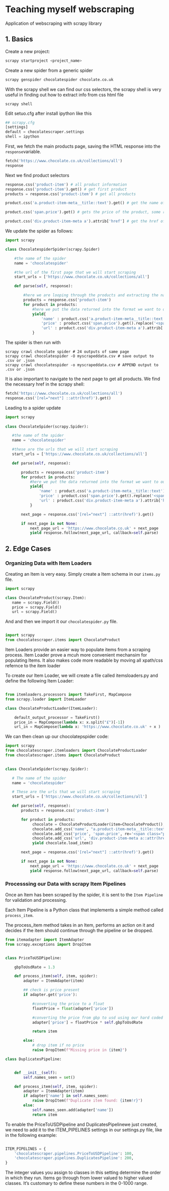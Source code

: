 # Teaching myself webscraping
Application of webscraping with scrapy library

## 1. Basics

Create a new project:

```python
scrapy startproject <project_name>
```

Create a new spider from a generic spider

```python
scrapy genspider chocolatespider chocolate.co.uk
```

With the scrapy shell we can find our css selectors, the scrapy shell is very useful in finding out how to extract info from css html file

```shell
scrapy shell
```

Edit setuo.cfg after install ipython like this

```python
## scrapy.cfg
[settings]
default = chocolatescraper.settings
shell = ipython
```

First, we fetch the main products page, saving the HTML response into the `response`variable.

```python
fetch('https://www.chocolate.co.uk/collections/all')
response
```

Next we find product selectors

```python
response.css('product-item') # all product information
response.css('product-item').get() # get first product
products = response.css('product-item') # get all products

product.css('a.product-item-meta__title::text').get() # get the name of product

product.css('span.price').get() # gets the price of the product, some replacement needs to be done on top

product.css('div.product-item-meta a').attrib['href'] # get the href of the product
```

We update the spider as follows:

```python
import scrapy 

class ChocolatespiderSpider(scrapy.Spider)

    #the name of the spider
    name = 'chocolatespider'

    #the url of the first page that we will start scraping
    start_urls = ['https://www.chocolate.co.uk/collections/all']

    def parse(self, response):

        #here we are looping through the products and extracting the name, price & url
        products = response.css('product-item')
        for product in products:
            #here we put the data returned into the format we want to output for our csv or json file
            yield{
                'name' : product.css('a.product-item-meta__title::text').get(),
                'price' : product.css('span.price').get().replace('<span class="price">\n              <span class="visually-hidden">Sale price</span>','').replace('</span>',''),
                'url' : product.css('div.product-item-meta a').attrib['href'],
            }
```

The spider is then run with

```shell
scrapy crawl chocolate spider # 24 outputs of same page
scrapy crawl chocolatespider -O myscrapeddata.csv # save output to .csv or .json
scrapy crawl chocolatespider -o myscrapeddata.csv # APPEND output to .csv or .json
```

It is also important to navigate to the next page to get all products. We find the necessary href in the scrapy shell:

```python
fetch('https://www.chocolate.co.uk/collections/all')
response.css('[rel="next"] ::attr(href)').get()
```

Leading to a spider update

```python
import scrapy
 
class ChocolateSpider(scrapy.Spider):

   #the name of the spider
   name = 'chocolatespider'

   #these are the urls that we will start scraping
   start_urls = ['https://www.chocolate.co.uk/collections/all']

   def parse(self, response):

       products = response.css('product-item')
       for product in products:
           #here we put the data returned into the format we want to output for our csv or json file
           yield{
               'name' : product.css('a.product-item-meta__title::text').get(),
               'price' : product.css('span.price').get().replace('<span class="price">\n              <span class="visually-hidden">Sale price</span>','').replace('</span>',''),
               'url' : product.css('div.product-item-meta a').attrib['href'],
           }

       next_page = response.css('[rel="next"] ::attr(href)').get()

       if next_page is not None:
           next_page_url = 'https://www.chocolate.co.uk' + next_page
           yield response.follow(next_page_url, callback=self.parse)
```

## 2. Edge Cases

### Organizing Data with Item Loaders

Creating an Item is very easy. Simply create a Item schema in our `items.py` file.

```python
import scrapy

class ChocolateProduct(scrapy.Item):
   name = scrapy.Field()
   price = scrapy.Field()
   url = scrapy.Field()
```

And and then we import it our `chocolatespider.py` file.

```python

import scrapy
from chocolatescraper.items import ChocolateProduct 
```

Item Loaders provide an easier way to populate items from a scraping process. Item Loader prove a mcuh more convenient mechansim for populating Items. It also makes code more readable by moving all xpath/css refernce to the item loader

To create our Item Loader, we will create a file called itemsloaders.py and define the following Item Loader:

```python

from itemloaders.processors import TakeFirst, MapCompose
from scrapy.loader import ItemLoader

class ChocolateProductLoader(ItemLoader):

    default_output_processor = TakeFirst()
    price_in = MapCompose(lambda x: x.split("£")[-1])
    url_in = MapCompose(lambda x: 'https://www.chocolate.co.uk' + x )
```

We can then clean up our chocolatepspider code:


```python
import scrapy
from chocolatescraper.itemloaders import ChocolateProductLoader
from chocolatescraper.items import ChocolateProduct  

 
class ChocolateSpider(scrapy.Spider):

   # The name of the spider
   name = 'chocolatespider'

   # These are the urls that we will start scraping
   start_urls = ['https://www.chocolate.co.uk/collections/all']

   def parse(self, response):
       products = response.css('product-item')

       for product in products:
            chocolate = ChocolateProductLoader(item=ChocolateProduct(), selector=product)
            chocolate.add_css('name', "a.product-item-meta__title::text")
            chocolate.add_css('price', 'span.price', re='<span class="price">\n              <span class="visually-hidden">Sale price</span>(.*)</span>')
            chocolate.add_css('url', 'div.product-item-meta a::attr(href)')
            yield chocolate.load_item()

       next_page = response.css('[rel="next"] ::attr(href)').get()

       if next_page is not None:
           next_page_url = 'https://www.chocolate.co.uk' + next_page
           yield response.follow(next_page_url, callback=self.parse)
```

### Processsing our Data with scrapy Item Pipelines

Once an Item has been scraped by the spider, it is sent to the `Item Pipeline` for validation and processing.

Each Item Pipeline is a Python class that implements a simple method called ``process_item``.

The process_item method takes in an Item, performs an action on it and decides if the item should continue through the pipeline or be dropped.

```python
from itemadapter import ItemAdapter
from scrapy.exceptions import DropItem


class PriceToUSDPipeline:

    gbpToUsdRate = 1.3

    def process_item(self, item, spider):
        adapter = ItemAdapter(item)

        ## check is price present
        if adapter.get('price'):

            #converting the price to a float
            floatPrice = float(adapter['price'])

            #converting the price from gbp to usd using our hard coded exchange rate
            adapter['price'] = floatPrice * self.gbpToUsdRate

            return item

        else:
            # drop item if no price
            raise DropItem(f"Missing price in {item}")

class DuplicatesPipeline:


    def __init__(self):
        self.names_seen = set()

    def process_item(self, item, spider):
        adapter = ItemAdapter(item)
        if adapter['name'] in self.names_seen:
            raise DropItem(f"Duplicate item found: {item!r}")
        else:
            self.names_seen.add(adapter['name'])
            return item
```

To enable the PriceToUSDPipeline and DuplicatesPipelinewe just created, we need to add it to the ITEM_PIPELINES settings in our settings.py file, like in the following example:

```python

ITEM_PIPELINES = {
    'chocolatescraper.pipelines.PriceToUSDPipeline': 100,
    'chocolatescraper.pipelines.DuplicatesPipeline': 200,
}

```


The integer values you assign to classes in this setting determine the order in which they run. Items go through from lower valued to higher valued classes. It’s customary to define these numbers in the 0-1000 range.






